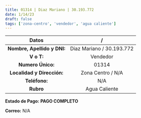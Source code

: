 ```yaml
---
title: 01314 | Diaz Mariano | 30.193.772
date: 1/14/23
draft: false
tags: ['zona-centro', 'vendedor', 'agua caliente']
---
```


|          **Datos**          |             /             |
|:---------------------------:|:-------------------------:|
| **Nombre, Apellido y DNI:** | Diaz Mariano / 30.193.772 |
|          **V o T:**         |          Vendedor         |
|      **Numero Único:**      |           01314           |
|  **Localidad y Dirección:** |     Zona Centro / N/A     |
|        **Teléfono:**        |            N/A            |
|          **Rubro**          |          Agua Caliente         |

**Estado de Pago:** **PAGO COMPLETO**

**Correo:** N/A

